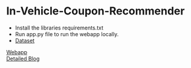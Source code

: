 # In-Vehicle-Coupon-Recommender
* Install the libraries requirements.txt
* Run app.py file to run the webapp locally.
* [Dataset](https://archive.ics.uci.edu/ml/datasets/in-vehicle+coupon+recommendation)  

[Webapp](https://in-vehicle-coupon-recommender.herokuapp.com/)     
[Detailed Blog](https://medium.com/@dvboi/coupon-usage-prediction-on-in-vehicle-recommendation-systems-a-ml-classification-case-study-ea37427c072f)
